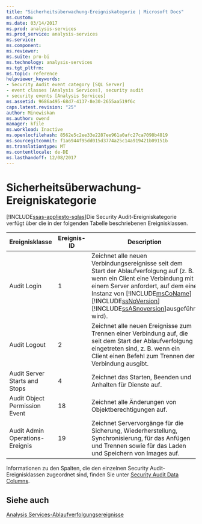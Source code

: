 ```yaml
---
title: "Sicherheitsüberwachung-Ereigniskategorie | Microsoft Docs"
ms.custom: 
ms.date: 03/14/2017
ms.prod: analysis-services
ms.prod_service: analysis-services
ms.service: 
ms.component: 
ms.reviewer: 
ms.suite: pro-bi
ms.technology: analysis-services
ms.tgt_pltfrm: 
ms.topic: reference
helpviewer_keywords:
- Security Audit event category [SQL Server]
- event classes [Analysis Services], security audit
- security events [Analysis Services]
ms.assetid: 9686a495-68d7-4137-8e30-2655aa519f6c
caps.latest.revision: "25"
author: Minewiskan
ms.author: owend
manager: kfile
ms.workload: Inactive
ms.openlocfilehash: 8562e5c2ee33e2287ee961a0afc27ca7098b4819
ms.sourcegitcommit: f1a6944f95dd015d3774a25c14a919421b09151b
ms.translationtype: MT
ms.contentlocale: de-DE
ms.lasthandoff: 12/08/2017
---
```

# <a name="security-audit-event-category"></a>Sicherheitsüberwachung-Ereigniskategorie
[!INCLUDE[ssas-appliesto-sqlas](../../includes/ssas-appliesto-sqlas.md)]Die Security Audit-Ereigniskategorie verfügt über die in der folgenden Tabelle beschriebenen Ereignisklassen.  
  
|Ereignisklasse|Ereignis-ID|Description|  
|-----------------|--------------|-----------------|  
|Audit Login|1|Zeichnet alle neuen Verbindungsereignisse seit dem Start der Ablaufverfolgung auf (z. B. wenn ein Client eine Verbindung mit einem Server anfordert, auf dem eine Instanz von [!INCLUDE[msCoName](../../includes/msconame-md.md)] [!INCLUDE[ssNoVersion](../../includes/ssnoversion-md.md)] [!INCLUDE[ssASnoversion](../../includes/ssasnoversion-md.md)]ausgeführt wird).|  
|Audit Logout|2|Zeichnet alle neuen Ereignisse zum Trennen einer Verbindung auf, die seit dem Start der Ablaufverfolgung eingetreten sind, z. B. wenn ein Client einen Befehl zum Trennen der Verbindung ausgibt.|  
|Audit Server Starts and Stops|4|Zeichnet das Starten, Beenden und Anhalten für Dienste auf.|  
|Audit Object Permission Event|18|Zeichnet alle Änderungen von Objektberechtigungen auf.|  
|Audit Admin Operations-Ereignis|19|Zeichnet Servervorgänge für die Sicherung, Wiederherstellung, Synchronisierung, für das Anfügen und Trennen sowie für das Laden und Speichern von Images auf.|  
  
 Informationen zu den Spalten, die den einzelnen Security Audit-Ereignisklassen zugeordnet sind, finden Sie unter [Security Audit Data Columns](../../analysis-services/trace-events/security-audit-data-columns.md).  
  
## <a name="see-also"></a>Siehe auch  
 [Analysis Services-Ablaufverfolgungsereignisse](../../analysis-services/trace-events/analysis-services-trace-events.md)  
  
  
